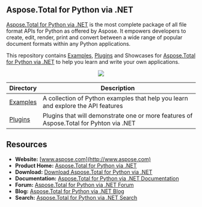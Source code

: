 ## Aspose.Total for Python via .NET

[Aspose.Total for Python via .NET](https://products.aspose.com/total/python-net/) is the most complete package of all file format APIs for Python as offered by Aspose. It empowers developers to create, edit, render, print and convert between a wide range of popular document formats within any Python applications.

This repository contains [Examples](Examples), [Plugins](Plugins) and Showcases for [Aspose.Total for Python via .NET](http://products.aspose.com/total/python-net) to help you learn and write your own applications.

<p align="center">
  <a title="Download complete Aspose.Total for Python via .NET source code" href="https://github.com/aspose-total/Aspose.Total-for-Python-via-.NET/archive/master.zip">
	<img src="http://i.imgur.com/hwNhrGZ.png" />
  </a>
</p>

Directory | Description
--------- | -----------
[Examples](Examples)  | A collection of Python examples that help you learn and explore the API features
[Plugins](Plugins)  | Plugins that will demonstrate one or more features of Aspose.Total for Pyhton via .NET

## Resources

+ **Website:** [www.aspose.com](http://www.aspose.com)
+ **Product Home:** [Aspose.Total for Python via .NET](http://products.aspose.com/total/python-net)
+ **Download:** [Download Aspose.Total for Python via .NET](https://releases.aspose.com/total/python-net/)
+ **Documentation:** [Aspose.Total for Python via .NET Documentation](https://docs.aspose.com/total/python-net/)
+ **Forum:** [Aspose.Total for Python via .NET Forum](https://forum.aspose.com)
+ **Blog:** [Aspose.Total for Python via .NET Blog](https://blog.aspose.com)
+ **Search:** [Aspose.Total for Python via .NET Search](https://search.aspose.com/)
